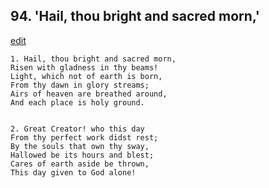 
## 94.  'Hail, thou bright and sacred morn,'
[edit](https://docs.google.com/document/d/1Vd8S9DoE5nGnK23aiSnXI36ymEczx48S/edit?mode=html)



    1. Hail, thou bright and sacred morn,
    Risen with gladness in thy beams!
    Light, which not of earth is born,
    From thy dawn in glory streams;
    Airs of heaven are breathed around,
    And each place is holy ground.


    2. Great Creator! who this day
    From thy perfect work didst rest;
    By the souls that own thy sway,
    Hallowed be its hours and blest;
    Cares of earth aside be thrown,
    This day given to God alone!
